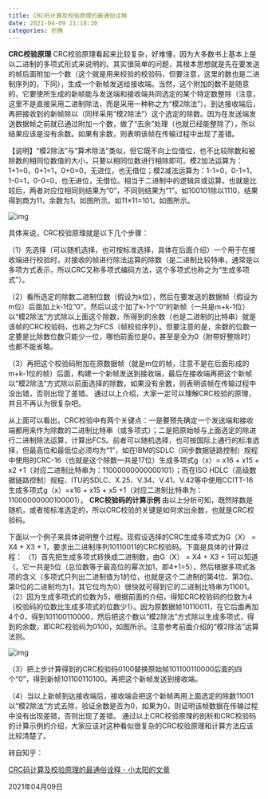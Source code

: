 ```yaml
---
title: CRC码计算及校验原理的最通俗诠释
date: 2021-04-09 21:18:30
categories: 折腾
---
```

**CRC校验原理**
CRC校验原理看起来比较复杂，好难懂，因为大多数书上基本上是以二进制的多项式形式来说明的。其实很简单的问题，其根本思想就是先在要发送的帧后面附加一个数（这个就是用来校验的校验码，但要注意，这里的数也是二进制序列的，下同），生成一个新帧发送给接收端。当然，这个附加的数不是随意的，它要使所生成的新帧能与发送端和接收端共同选定的某个特定数整除（注意，这里不是直接采用二进制除法，而是采用一种称之为“模2除法”）。到达接收端后，再把接收到的新帧除以（同样采用“模2除法”）这个选定的除数。因为在发送端发送数据帧之前就已通过附加一个数，做了“去余”处理（也就已经能整除了），所以结果应该是没有余数。如果有余数，则表明该帧在传输过程中出现了差错。

【说明】“模2除法”与“算术除法”类似，但它既不向上位借位，也不比较除数和被除数的相同位数值的大小，只要以相同位数进行相除即可。模2加法运算为：1+1=0，0+1=1，0+0=0，无进位，也无借位；模2减法运算为：1-1=0，0-1=1，1-0=1，0-0=0，也无进位，无借位。相当于二进制中的逻辑异或运算。也就是比较后，两者对应位相同则结果为“0”，不同则结果为“1”。如100101除以1110，结果得到商为11，余数为1，如图所示。如11×11=101，如图所示。

![img](https://pic4.zhimg.com/80/v2-5b45e4b97f0eff80ff0d0c0a58385d97_1440w.jpg)



具体来说，CRC校验原理就是以下几个步骤：

（1）先选择（可以随机选择，也可按标准选择，具体在后面介绍）一个用于在接收端进行校验时，对接收的帧进行除法运算的除数（是二进制比较特串，通常是以多项方式表示，所以CRC又称多项式编码方法，这个多项式也称之为“生成多项式”）。

（2）看所选定的除数二进制位数（假设为k位），然后在要发送的数据帧（假设为m位）后面加上k-1位“0”，然后以这个加了k-1个“0“的新帧（一共是m+k-1位）以“模2除法”方式除以上面这个除数，所得到的余数（也是二进制的比特串）就是该帧的CRC校验码，也称之为FCS（帧校验序列）。但要注意的是，余数的位数一定要是比除数位数只能少一位，哪怕前面位是0，甚至是全为0（附带好整除时）也都不能省略。

（3）再把这个校验码附加在原数据帧（就是m位的帧，注意不是在后面形成的m+k-1位的帧）后面，构建一个新帧发送到接收端，最后在接收端再把这个新帧以“模2除法”方式除以前面选择的除数，如果没有余数，则表明该帧在传输过程中没出错，否则出现了差错。
通过以上介绍，大家一定可以理解CRC校验的原理，并且不再认为很复杂吧。

从上面可以看出，CRC校验中有两个关键点：一是要预先确定一个发送端和接收端都用来作为除数的二进制比特串（或多项式）；二是把原始帧与上面选定的除进行二进制除法运算，计算出FCS。前者可以随机选择，也可按国际上通行的标准选择，但最高位和最低位必须均为“1”，如在IBM的SDLC（同步数据链路控制）规程中使用的CRC-16（也就是这个除数一共是17位）生成多项式g（x）= x16 + x15 + x2 +1（对应二进制比特串为：11000000000000101）；而在ISO HDLC（高级数据链路控制）规程、ITU的SDLC、X.25、V.34、V.41、V.42等中使用CCITT-16生成多项式g（x）=x16 + x15 + x5 +1（对应二进制比特串为：11000000000100001）。
**CRC校验码的计算示例**
由以上分析可知，既然除数是随机，或者按标准选定的，所以CRC校验的关键是如何求出余数，也就是CRC校验码。

下面以一个例子来具体说明整个过程。现假设选择的CRC生成多项式为G（X） = X4 + X3 + 1，要求出二进制序列10110011的CRC校验码。下面是具体的计算过程：
（1）首先把生成多项式转换成二进制数，由G（X） = X4 + X3 + 1可以知道（，它一共是5位（总位数等于最高位的幂次加1，即4+1=5），然后根据多项式各项的含义（多项式只列出二进制值为1的位，也就是这个二进制的第4位、第3位、第0位的二进制均为1，其它位均为0）很快就可得到它的二进制比特串为11001。
（2）因为生成多项式的位数为5，根据前面的介绍，得知CRC校验码的位数为4（校验码的位数比生成多项式的位数少1）。因为原数据帧10110011，在它后面再加4个0，得到101100110000，然后把这个数以“模2除法”方式除以生成多项式，得到的余数，即CRC校验码为0100，如图所示。注意参考前面介绍的“模2除法”运算法则。

![img](https://pic1.zhimg.com/v2-15db3e5f6ebd50ba931955b53b3c6dbc_r.jpg)



（3）把上步计算得到的CRC校验码0100替换原始帧101100110000后面的四个“0”，得到新帧101100110100。再把这个新帧发送到接收端。

（4）当以上新帧到达接收端后，接收端会把这个新帧再用上面选定的除数11001以“模2除法”方式去除，验证余数是否为0，如果为0，则证明该帧数据在传输过程中没有出现差错，否则出现了差错。 通过以上CRC校验原理的剖析和CRC校验码的计算示例的介绍，大家应该对这种看似很复杂的CRC校验原理和计算方法应该比较清楚了。

转自知乎：

[CRC码计算及校验原理的最通俗诠释 - 小太阳的文章 ](https://zhuanlan.zhihu.com/p/338068105)



2021年04月09日